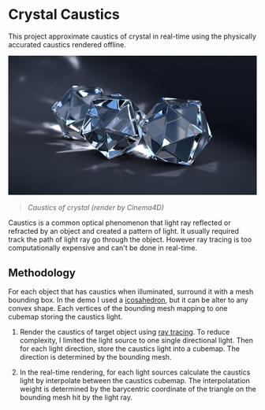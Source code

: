 # Crystal Caustics

This project approximate caustics of crystal in real-time using the physically accurated caustics rendered offline.

![thumbnail](https://raw.githubusercontent.com/CJT-Jackton/Crystal-Caustics/master/screenshots/crystal_render_by_Cinema4D.jpg "Crystal render by Cinema4D")
> *Caustics of crystal (render by Cinema4D)*

Caustics is a common optical phenomenon that light ray reflected or refracted by an object and created a pattern of light. It usually required track the path of light ray go through the object. However ray tracing is too computationally expensive and can't be done in real-time.

## Methodology

For each object that has caustics when illuminated, surround it with a mesh bounding box. In the demo I used a [icosahedron](https://en.wikipedia.org/wiki/Icosahedron), but it can be alter to any convex shape. Each vertices of the bounding mesh mapping to one cubemap storing the caustics light.

1. Render the caustics of target object using [ray tracing](https://github.com/CJT-Jackton/RayTracing). To reduce complexity, I limited the light source to one single directional light. Then for each light direction, store the caustics light into a cubemap. The direction is determined by the bounding mesh.

2. In the real-time rendering, for each light sources calculate the caustics light by interpolate between the caustics cubemap. The interpolatation weight is determined by the barycentric coordinate of the triangle on the bounding mesh hit by the light ray.
